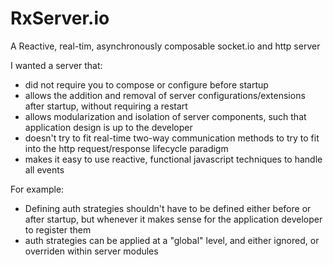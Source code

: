 # RxServer.io

A Reactive, real-tim, asynchronously composable socket.io and http server

I wanted a server that:

- did not require you to compose or configure before startup
- allows the addition and removal of server configurations/extensions after startup,
without requiring a restart
- allows modularization and isolation of server components, such that application design is up to the developer
- doesn't try to fit real-time two-way communication methods to try to fit into the http request/response
lifecycle paradigm
- makes it easy to use reactive, functional javascript techniques to handle all events

For example:

- Defining auth strategies shouldn't have to be defined either before or after startup, but whenever it makes sense
for the application developer to register them
- auth strategies can be applied at a "global" level, and either ignored, or overriden within server modules
